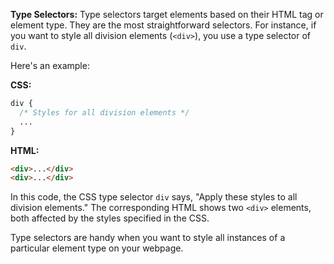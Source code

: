 

**Type Selectors:**
Type selectors target elements based on their HTML tag or element type. They are the most straightforward selectors. For instance, if you want to style all division elements (`<div>`), you use a type selector of `div`.

Here's an example:

**CSS:**
```css
div {
  /* Styles for all division elements */
  ...
}
```

**HTML:**
```html
<div>...</div>
<div>...</div>
```

In this code, the CSS type selector `div` says, "Apply these styles to all division elements." The corresponding HTML shows two `<div>` elements, both affected by the styles specified in the CSS.

Type selectors are handy when you want to style all instances of a particular element type on your webpage. 
